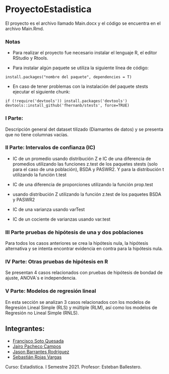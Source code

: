 # ProyectoEstadistica

El proyecto es el archivo llamado Main.docx y el código se encuentra en el archivo Main.Rmd.

### Notas

* Para realizar el proyecto fue necesario instalar el lenguaje R, el editor RStudio y Rtools.

* Para instalar algún paquete se utiliza la siguiente línea de código: 
```
install.packages("nombre del paquete", dependencies = T)
```

* En caso de tener problemas con la instalación del paquete stests ejecutar el siguiente chunk:
```
if (!require('devtools')) install.packages('devtools')
devtools::install_github('fhernanb/stests', force=TRUE)
```

### I Parte: 

Descripción general det dataset tilizado (Diamantes de datos) y se presenta que no tiene columnas vacías.

### II Parte: Intervalos de confianza (IC) 
* IC de un promedio usando distribución Z e IC de una diferencia de promedios utilizando las funciones z.test de los paquetes stests (solo para el caso de una población), BSDA y PASWR2. Y para la distribución t utilizando la función t.test

* IC de una diferencia de proporciones utilizando la función prop.test

*  usando distribución Z utilizando la función z.test de los paquetes BSDA y PASWR2

* IC de una varianza usando varTest

* IC de un cociente de varianzas usando var.test

### III Parte pruebas de hipótesis de una y dos poblaciones

Para todos los casos anteriores se crea la hipótesis nula, la hipótesis alternativa y se intenta encontrar evidencia en contra para la hipótesis nula.

### IV Parte: Otras pruebas de hipótesis en R

Se presentan 4 casos relacionados con pruebas de hipótesis de bondad de ajuste, ANOVA´s e independencia.

### V Parte: Modelos de regresión lineal

En esta sección se analizan 3 casos relacionados con los modelos de Regresión Lineal Simple (RLS) y múltiple (RLM), así como los modelos de Regresión no Lineal Simple (RNLS).

## Integrantes:
* [Francisco Soto Quesada](https://github.com/franrsq)
* [Jairo Pacheco Campos](https://github.com/JairoPacheco)
* [Jason Barrantes Rodríguez](https://github.com/JasonBarrantes)
* [Sebastián Rojas Vargas](https://github.com/SebastianRV26)

Curso: Estadística.
I Semestre 2021.
Profesor: Esteban Ballestero.